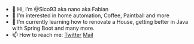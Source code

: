 - 👋 Hi, I’m @Sico93 aka nano aka Fabian
- 👀 I’m interested in home automation, Coffee, Paintball and more
- 🌱 I’m currently learning how to renovate a House, getting better in Java with Spring Boot and many more.
- 📫 How to reach me: [Twitter](https://twitter.com/sico93) [Mail](mailto:sico93@posteo.de) 

<!---
Sico93/Sico93 is a ✨ special ✨ repository because its `README.md` (this file) appears on your GitHub profile.
You can click the Preview link to take a look at your changes.
--->
